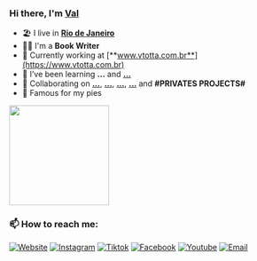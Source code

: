 ### Hi there, I'm [Val](https://www.vtotta.com.br)

- 🏖 I live in [**Rio de Janeiro**](http://visit.rio/)
- 👨‍💼 I'm a **Book Writer** 
- 🏡 Currently working at [**www.vtotta.com.br**](https://www.vtotta.com.br)
- 🌱 I’ve been learning **...** and [**...**](https://#)
- 👯 Collaborating on [**...**](https://#), [**...**]([#](https://#)), [**...**]([#](https://#)), [**...**](https://#) and **#PRIVATES PROJECTS#**
- 🥧 Famous for my pies

<div>
    <img height="180em" src="https://github-readme-stats.vercel.app/api?username=vtotta&show_icons=true&include_all_commits=true&count_private=true"/>
    <!--
    <img height="180em" src="https://github-readme-stats.vercel.app/api/top-langs/?username=vtotta&layout=compact&langs_count=10"/> 
    -->
</div>

<h3>📫 How to reach me:</h3>

<p align="left">
    <a href="https://www.vtotta.com.br" target="_blank"><img alt="Website" src="https://img.shields.io/badge/Website-vtotta.com.br-pink?label&style=social&logo=brave"></a> 
    <a href="https://www.instagram.com/v.totta/" target="_blank"><img alt="Instagram" src="https://img.shields.io/badge/Instagram-v.totta-rainbow?label&style=social&logo=instagram"></a>
    <a href="https://www.tiktok.com/@vtotta.autora" target="_blank"><img alt="Tiktok" src="https://img.shields.io/badge/Tiktok-@vtotta.autora-black?label&style=social&logo=tiktok"></a>
    <a href="https://www.facebook.com/vtottaautora" target="_blank"><img alt="Facebook" src="https://img.shields.io/badge/Facebook-vtottaautora-blue?label&style=social&logo=facebook"></a>
    <a href="https://www.youtube.com/vtotta" target="_blank"><img alt="Youtube" src="https://img.shields.io/badge/Youtube-vtotta-red?label&style=social&logo=youtube"></a>
    <a href="mailto:valdevtotta@gmail.com"><img alt="Email" src="https://img.shields.io/badge/Email-valdevtotta@gmail.com-blue?label&style=social&logo=gmail"></a>
</p>
